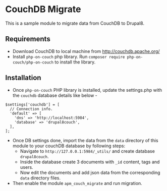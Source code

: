 # CouchDB Migrate

This is a sample module to migrate data from CouchDB to Drupal8.

## Requirements

* Download CouchDB to local machine from http://couchdb.apache.org/
* Install `php-on-couch` php library. Run `composer require php-on-couch/php-on-couch` to install the library.

## Installation
* Once `php-on-couch` PHP library is installed, update the
settings.php with the `couchdb` database details like below -
```
$settings['couchdb'] = [
  // Connection info.
  'default' => [
    'dns' => 'http://localhost:5984',
    'database' => 'drupal8couch',
  ],
];
 ```
* Once DB settings done, import the data from the `data` directory
of this module to your couchDB database by following steps:
    * Navigate to `http://127.0.0.1:5984/_utils/` and create database `drupal8couch`.
    * Inside the database create 3 documents with `_id` content, tags and users.
    * Now edit the documents and add json data from the corresponding `data` directory files.
* Then enable the module `apm_couch_migrate` and run migration.
